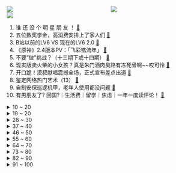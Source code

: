 <div >
	<a style="float:left;width:55%;" href = "https://github.com/anuraghazra/github-readme-stats">
	 <img src = "https://github-readme-stats.vercel.app/api?username=iuuuuuaena&theme=buefy&show_icons=true"/>
	</a>
	<a  style="float:right;width:45%" href = "https://github.com/anuraghazra/github-readme-stats">
	 <img  src="https://github-readme-stats.vercel.app/api/top-langs/?username=anuraghazra&layout=compact"/>
	</a>
	</div>

[![](https://img.shields.io/badge/jxd-@jxdgogogo.xyz-yellowgreen.svg)](https://www.jxdgogogo.xyz)<br>
1. 谁 还 没 个 明 星 朋 友 ！ [:link:](//www.bilibili.com/video/BV1WZ4y1D79s) <br>
2. 五位数奖学金，高消费安排上了家人们 [:link:](//www.bilibili.com/video/BV1H3411v75V) <br>
3. B站以前的LV6 VS 现在的LV6 2.0 [:link:](//www.bilibili.com/video/BV1Hi4y1R7gy) <br>
4. 《原神》2.4版本PV：「飞彩镌流年」 [:link:](//www.bilibili.com/video/BV12D4y1c76E) <br>
5. 不要“做”挑战？（十三期下或十四期） [:link:](//www.bilibili.com/video/BV1hL41157He) <br>
6. 现实版卖火柴的小女孩？真是朱门酒肉臭路有冻死骨啊~~哎可怜 [:link:](//www.bilibili.com/video/BV1cR4y137Dz) <br>
7. 开口跪！漠叔献唱震撼全场，正式宣布差点出道 [:link:](//www.bilibili.com/video/BV1A44y177pS) <br>
8. 鉴定网络热门艺术（13） [:link:](//www.bilibili.com/video/BV1DD4y1c7tG) <br>
9. 自制安保巡逻机甲，老年人使用都没问题 [:link:](//www.bilibili.com/video/BV1Y44y177qa) <br>
10. 有男朋友了? 回国?｜生活费｜留学｜焦虑｜一年一度读评论！ [:link:](//www.bilibili.com/video/BV1BD4y1c7H1) <br>
<details>
<summary>10 ~ 20</summary>

11. 外交部的英文翻译有多牛？连“呵呵”都译出了精髓！ [:link:](//www.bilibili.com/video/BV1tL4y1E7b9) <br>
12. 《水浒传》原著影视全解读！带你看懂奇书与神剧！（P1高俅发迹） [:link:](//www.bilibili.com/video/BV16F411B7Ek) <br>
13. 后来才发现，王宝强这段话全是真的！ [:link:](//www.bilibili.com/video/BV1xD4y1c7c2) <br>
14. 今天，纪念一代伟人毛泽东 [:link:](//www.bilibili.com/video/BV1uL4y1n7zA) <br>
15. 云顶S6海克斯机制公布！5600次测试-如何提高赏金概率【拳头我来了】 [:link:](//www.bilibili.com/video/BV1U44y1778m) <br>
16. 【快感上瘾?】如何欺骗大脑做困难的事! [:link:](//www.bilibili.com/video/BV1CP4y1H7SB) <br>
17. 【周杰伦】五首连唱《三年二班+她的睫毛》、《等你下课》、《我的地盘+七里香》|动感地带·15th咪咕 [:link:](//www.bilibili.com/video/BV1XP4y1H723) <br>
18. 【时代少年团】《有你》特别小片 [:link:](//www.bilibili.com/video/BV1xr4y1S7WS) <br>
19. 大家期待了4年的甄嬛仿妆，终于来了！ [:link:](//www.bilibili.com/video/BV1Z44y177xH) <br>
</details>
<details>
<summary>19 ~ 20</summary>

20. 您好，欢迎光临“维式蛋糕房”！ [:link:](//www.bilibili.com/video/BV1cL41177oz) <br>
21. 【半佛】花呗都被消费主义吓到了 [:link:](//www.bilibili.com/video/BV1sS4y1M7f5) <br>
22. 这店 正规吗？ [:link:](//www.bilibili.com/video/BV1Xi4y197zk) <br>
23. 冷水浴健身有危险！请勿模仿！2021年12月26号朝阳冬泳怪鸽冷水浴健身继续！加油！奥利给！哈哈哈哈哈哈坚持就是胜利！ [:link:](//www.bilibili.com/video/BV12P4y1H7wJ) <br>
24. 妈见打！请妈妈吃一顿上海高端外卖，得知价格后竟…... [:link:](//www.bilibili.com/video/BV1Gq4y1m7sA) <br>
25. 感谢大家的关心，一切都好。 [:link:](//www.bilibili.com/video/BV1GR4y137co) <br>
26. ⚡喝！！！⚡𝑩𝒆𝒍𝒊𝒆𝒗𝒆𝒓 [:link:](//www.bilibili.com/video/BV15Z4y1D7ae) <br>
27. 夜店8888一瓶酒！音量炸裂，舞池狂嗨，胖富豪嘴都笑裂了【还债系列ep02-Master】 [:link:](//www.bilibili.com/video/BV1RP4y1H7pd) <br>
28. “总有一天，全城的狗，都要高看我！” [:link:](//www.bilibili.com/video/BV18D4y1c7BM) <br>
</details>
<details>
<summary>28 ~ 30</summary>

29. 我猜出了这玩意儿的配方~然后做了一棵好大的树 [:link:](//www.bilibili.com/video/BV1jF411B7n7) <br>
30. 【全网最全】20个iPad隐藏绝技，你未必全知道！！！ [:link:](//www.bilibili.com/video/BV1Ri4y1979B) <br>
31. 【圣 诞 烧 鸡 舞 】 [:link:](//www.bilibili.com/video/BV1GZ4y1X7om) <br>
32. 【百年倔强】纪念毛泽东诞辰128周年 [:link:](//www.bilibili.com/video/BV16u411S7f7) <br>
33. 顶上海鲜战争12分钟总集篇 [:link:](//www.bilibili.com/video/BV1VD4y1c788) <br>
34. 巨资买来商用肉夹馍机，帅小伙不仅做出了超越街边的味道，还清理了家里？ [:link:](//www.bilibili.com/video/BV17M4y1F73q) <br>
35. 【罗翔】为什么要有体育与音乐教育？我是个反面典型 [:link:](//www.bilibili.com/video/BV1zY411h7Sv) <br>
36. 南京胖哥见义勇为后失去肛门功能 目前需要用造瘘袋 [:link:](//www.bilibili.com/video/BV1jZ4y1D7GF) <br>
37. 我 不 是 声 卡 怪 ！ [:link:](//www.bilibili.com/video/BV1r3411x7oJ) <br>
</details>
<details>
<summary>37 ~ 40</summary>

38. （这也能解说？！）史上最燃的弹珠大赛【第八弹】猛烈撞击！王者归来！ [:link:](//www.bilibili.com/video/BV1rL411576q) <br>
39. 【戴上耳机 ♪ 原地起飞】值得你单曲循环的100首宝藏热歌合集！开车/作业/运动/必备！ [:link:](//www.bilibili.com/video/BV1VY411p7PJ) <br>
40. 当广东人听到降温后 [:link:](//www.bilibili.com/video/BV1Sb4y1v7vB) <br>
41. 最能让带英破防的人是谁？【硬核狠人21】 [:link:](//www.bilibili.com/video/BV16F411B744) <br>
42. 我们曾以为一切都来得及 [:link:](//www.bilibili.com/video/BV1pm4y197cq) <br>
43. “从这一刻开始，多了五个脑溢血” [:link:](//www.bilibili.com/video/BV1QT4y1f7qp) <br>
44. 张镇辉台球教学【30个新手必看台球技巧】技巧合辑 方便收藏 [:link:](//www.bilibili.com/video/BV1cS4y1M7yN) <br>
45. 我把高级特工穿山甲做成了游戏！玩新游戏多是一件美事啊~ [:link:](//www.bilibili.com/video/BV1YS4y1M7Ui) <br>
46. 沙盘推演：长津湖战役 完结篇 [:link:](//www.bilibili.com/video/BV15F411B7rq) <br>
</details>
<details>
<summary>46 ~ 50</summary>

47. 拒绝新型学院暴力，从你做起！ [:link:](//www.bilibili.com/video/BV1ta41167kx) <br>
48. 祖传根治口嗨！ [:link:](//www.bilibili.com/video/BV1qZ4y1D76P) <br>
49. 五毛/个，我的青春又回来了！ [:link:](//www.bilibili.com/video/BV1um4y197pH) <br>
50. 当Bbox达人在地下车库用嘴巴模仿小号会发生什么 [:link:](//www.bilibili.com/video/BV1n3411v7vV) <br>
51. 取椰仙人 [:link:](//www.bilibili.com/video/BV1k34y167jN) <br>
52. 【再放送】rerorerorerorero [:link:](//www.bilibili.com/video/BV1h44y1J7bm) <br>
53. 【4K60FPS】五月天、伍佰《挪威的森林》梦幻联动现场！太嗨了吧！ [:link:](//www.bilibili.com/video/BV1zY411h79y) <br>
54. “假如我年少有为，不自卑” [:link:](//www.bilibili.com/video/BV1uZ4y1X72W) <br>
55. 各位俏佳人 我們合體拍片 阿緯超勇der [:link:](//www.bilibili.com/video/BV1fa41167SQ) <br>
</details>
<details>
<summary>55 ~ 60</summary>

56. 【配音】三神凑不出一摩拉 [:link:](//www.bilibili.com/video/BV1PR4y1s7Kw) <br>
57. 游戏就要笑着玩 [:link:](//www.bilibili.com/video/BV17r4y1m78L) <br>
58. 被卷王卷麻了...... [:link:](//www.bilibili.com/video/BV1dr4y1U7ZR) <br>
59. 【腾格尔对《热爱105℃的你》下手了】耳朵听完，烫到嘴了！ [:link:](//www.bilibili.com/video/BV1f34y167NR) <br>
60. 我不拍照，买新手机为什么不能给我便宜两千？ [:link:](//www.bilibili.com/video/BV1gZ4y1X7oA) <br>
61. 准备好了么？来点刺激的！！！【嘉然】 [:link:](//www.bilibili.com/video/BV1mi4y1R7rT) <br>
62. 下一站，上岸！ [:link:](//www.bilibili.com/video/BV1Wu411S77q) <br>
63. 圣 诞 爷 可 不 可 爱 ╭ ♡ [:link:](//www.bilibili.com/video/BV1vT4y1f7rm) <br>
64. 【泛式/剧情MAD】无败的陨落，奇迹的复活!「T.E.I.O」 [:link:](//www.bilibili.com/video/BV1jF411B7sw) <br>
</details>
<details>
<summary>64 ~ 70</summary>

65. 一年30斤，我是怎么瘦的 [:link:](//www.bilibili.com/video/BV1BY411H7f2) <br>
66. 好邻居就得同甘共苦！！ [:link:](//www.bilibili.com/video/BV1XY411H7Uf) <br>
67. 啥家庭能天天吃这个啊…… [:link:](//www.bilibili.com/video/BV1Z34y167su) <br>
68. 待到山花烂漫时，他在丛中笑 [:link:](//www.bilibili.com/video/BV1jg411A7Se) <br>
69. 当你能一拳打爆一整座山！ [:link:](//www.bilibili.com/video/BV1Tu411S7ZH) <br>
70. 周期八个月，复原福建古法竹子造纸术。 [:link:](//www.bilibili.com/video/BV1gF411B788) <br>
71. 机车佬的浪漫情怀 [:link:](//www.bilibili.com/video/BV14R4y1W7CU) <br>
72. 你尽管点赞！警察叔叔那边我去解释！！！ [:link:](//www.bilibili.com/video/BV1pL4y1E7n1) <br>
73. 艺术家都把钱花在了哪 [:link:](//www.bilibili.com/video/BV1eu411S71J) <br>
</details>
<details>
<summary>73 ~ 80</summary>

74. 【那些令人难忘的BOSS战】第四十集·帕斯卡契约·篇 [:link:](//www.bilibili.com/video/BV1VD4y1w73B) <br>
75. 陈添记加猪脚饭 厨子探店¥46 [:link:](//www.bilibili.com/video/BV1e44y1J77A) <br>
76. 【自制动画】《鬼灭之刃》无限城篇（香奈乎单挑童磨 片段） [:link:](//www.bilibili.com/video/BV1Rb4y1Y7Pw) <br>
77. 什么是尺子精和圆规精？ [:link:](//www.bilibili.com/video/BV1eP4y1H7Dd) <br>
78. 15岁男孩实名曝光被开发商逼的家破人亡， 父亲受折磨去世无钱下葬 [:link:](//www.bilibili.com/video/BV1kM4y1c7xN) <br>
79. 撒贝宁分饰七角唱《达拉崩吧》！ [:link:](//www.bilibili.com/video/BV1744y177LU) <br>
80. 厦门海洋三所的鲸豚馆 [:link:](//www.bilibili.com/video/BV1gR4y1375F) <br>
81. 优雅永不过时 [:link:](//www.bilibili.com/video/BV1Gu411S7oB) <br>
82. ⚡如果杰哥长这样...嘿嘿嘿⚡ [:link:](//www.bilibili.com/video/BV1kR4y1W7XV) <br>
</details>
<details>
<summary>82 ~ 90</summary>

83. 贝多芬为什么不出新歌了...？ [:link:](//www.bilibili.com/video/BV1rZ4y1X7HX) <br>
84. 真！防水电脑！ [:link:](//www.bilibili.com/video/BV1Su411S7ek) <br>
85. 一千块的古董盲盒里面全是奇葩货，清理他们累死人 [:link:](//www.bilibili.com/video/BV1DT4y1f7Jb) <br>
86. 希望你能看看。 [:link:](//www.bilibili.com/video/BV14m4y197JJ) <br>
87. “毒药”又来了，生腌特大九节虾，又刷新了生腌界天的花板 [:link:](//www.bilibili.com/video/BV1mb4y1v7AN) <br>
88. 最后我咋跟媳妇解释辣鸭脖哪去了？ [:link:](//www.bilibili.com/video/BV18b4y1v7jR) <br>
89. 厨师长分享美味小吃：“油炸鸡腿”，在家也能做，干净又卫生 [:link:](//www.bilibili.com/video/BV1cS4y1u7ze) <br>
90. 【女儿国国王皮肤首曝】我只想今生，不想来世...86版《西游记》联动新皮肤来袭！ [:link:](//www.bilibili.com/video/BV1mL411j7c2) <br>
91. 用京杭大运河淤泥做墨西哥面包窑！真能烤披萨吗？ [:link:](//www.bilibili.com/video/BV14r4y1S7tj) <br>
</details>
<details>
<summary>91 ~ 100</summary>

92. 38号正式对线东风雪铁龙员工大象 [:link:](//www.bilibili.com/video/BV1z3411v7Fd) <br>
93. 有人知道成龙和李小龙的经历吗？ [:link:](//www.bilibili.com/video/BV1R34y167N6) <br>
94. 有鸡不吃非要吃鸡骨头？红楼梦里的菜真是让人捉摸不透… [:link:](//www.bilibili.com/video/BV1tS4y1M7AY) <br>
95. 选投影仪：从入门到精通，3000 元 10 款横评 [:link:](//www.bilibili.com/video/BV13L4y1n7WQ) <br>
96. 学会这招，女生这辈子都忘不掉你 [:link:](//www.bilibili.com/video/BV1Lm4y197YD) <br>
97. 【全网最细，不细抽我】我算出了爱情公寓有多大？b站第一人 [:link:](//www.bilibili.com/video/BV1hF411B7or) <br>
98. 完全体摩拉克斯坐镇2.4池子，见着出钟离 [:link:](//www.bilibili.com/video/BV1ii4y1R77M) <br>
99. 沉  浸  式  催  逝  员 [:link:](//www.bilibili.com/video/BV1j34y1z7M6) <br>
100. 我是万万没想到啊，麻将还能这样玩那 [:link:](//www.bilibili.com/video/BV1r3411x7Kx) <br>
</details>
